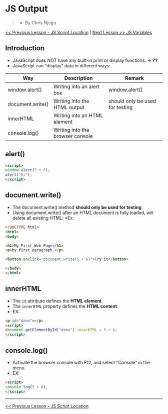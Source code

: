 # JS Output
> * By Chris Njogu

[<< Previous Lesson - JS Script Location](./script-location.md) | [Next Lesson >> JS Variables](./variables.md)

## Introduction

* JavaScript does NOT have any built-in print or display functions. -> __??__
* JavaScript can "display" data in different ways:

| Way              | Description                      | Remark                                |
| ---------------- | -------------------------------- | ------------------------------------- |
| window.alert()   | Writing into an alert box        |  window.alert()                       |
| document.write() | Writing into the HTML output     | should only be used for testing       |
| innerHTML        | Writing into an HTML element     |                                       |
| console.log()    | Writing into the browser console |                                       |



## alert()

```html
<script>
window.alert(5 + 6);
alert("hi");
</script>
```



## document.write()

* The document.write() method __should only be used for testing__.
* Using document.write() after an HTML document is fully loaded, will delete all existing HTML:
*Ex:

```html
<!DOCTYPE html>
<html>
<body>

<h1>My First Web Page</h1>
<p>My first paragraph.</p>

<button onclick="document.write(5 + 6)">Try it</button>

</body>
</html>
```



## innerHTML

* The `id` attribute defines the __HTML element__.
* The `innerHTML` property defines the __HTML content__:
* EX:

````html
<p id="demo"></p>
<script>
document.getElementById("demo").innerHTML = 5 + 6;
</script>
````



## console.log()

* Activate the browser console with F12, and select "Console" in the menu.
* EX:

````html
<script>
console.log(5 + 6);
</script>
````

-----

 [<< Previous Lesson - JS Script Location](./script-location.md)
